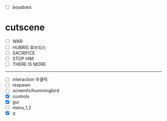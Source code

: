 - [ ] bossbars

# cutscene

- [ ] WAR
- [ ] HUBRIS 휴브리스
- [ ] SACRIFICE
- [ ] STOP HIM
- [ ] THERE IS MORE

---

- [ ] interaction 우클릭
- [ ] respawn
- [ ] screenfx/hummingbird
- [X] controls
- [X] gui
- [ ] menu_1,2
- [X] q

